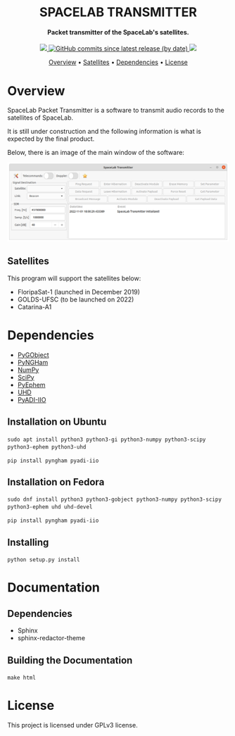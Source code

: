 
<h1 align="center">
    SPACELAB TRANSMITTER
    <br>
</h1>

<h4 align="center">Packet transmitter of the SpaceLab's satellites.</h4>

<p align="center">
    <a href="https://github.com/spacelab-ufsc/spacelab-transmitter">
        <img src="https://img.shields.io/badge/status-development-green?style=for-the-badge">
    </a>
    <a href="https://github.com/spacelab-ufsc/spacelab-transmitter/releases">
        <img alt="GitHub commits since latest release (by date)" src="https://img.shields.io/github/commits-since/spacelab-ufsc/spacelab-transmitter/latest?style=for-the-badge"> 
    </a>
    <a href="https://github.com/spacelab-ufsc/spacelab-transmitter/blob/main/LICENSE">
        <img src="https://img.shields.io/badge/license-GPL3-yellow?style=for-the-badge">
    </a>
</p>

<p align="center">
    <a href="#overview">Overview</a> •
    <a href="#satellites">Satellites</a> •
    <a href="#dependencies">Dependencies</a> •
    <a href="#license">License</a>
</p>

# Overview

SpaceLab Packet Transmitter is a software to transmit audio records to the satellites of SpaceLab.

It is still under construction and the following information is what is expected by the final product.

Below, there is an image of the main window of the software:

<img src="docs/img/main-window.png" width=""/>

## Satellites

This program will support the satellites below:

* FloripaSat-1 (launched in December 2019)
* GOLDS-UFSC (to be launched on 2022)
* Catarina-A1 

# Dependencies

* [PyGObject](https://pypi.org/project/PyGObject/)
* [PyNGHam](https://pypi.org/project/pyngham/)
* [NumPy](https://pypi.org/project/numpy/)
* [SciPy](https://pypi.org/project/scipy/)
* [PyEphem](https://pypi.org/project/ephem/)
* [UHD](https://github.com/EttusResearch/uhd)
* [PyADI-IIO](https://github.com/analogdevicesinc/pyadi-iio)

## Installation on Ubuntu

```sudo apt install python3 python3-gi python3-numpy python3-scipy python3-ephem python3-uhd```

```pip install pyngham pyadi-iio```

## Installation on Fedora

```sudo dnf install python3 python3-gobject python3-numpy python3-scipy python3-ephem uhd uhd-devel```

```pip install pyngham pyadi-iio```

## Installing

```python setup.py install```

# Documentation

## Dependencies

* Sphinx
* sphinx-redactor-theme

## Building the Documentation

```make html```

# License

This project is licensed under GPLv3 license.
